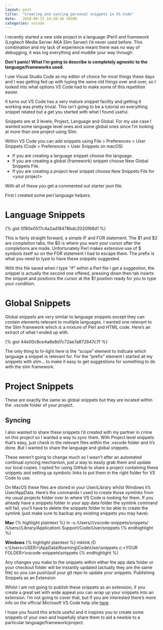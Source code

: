 ```yaml
---
layout: post
title:  "Creating and syncing personal snippets in VS Code"
date:   2020-09-15 14:28:36 +0100
categories: vscode
---
```


I recently started a new side project in a language (Perl) and framework (Logitech Media Server AKA Slim Server) I’d never used before. This combination and my lack of experience meant there was no way of debugging, it was log everything and muddle your way through.

**Don’t panic! What I’m going to describe is completely agnostic to the language/frameworks used.**

I use Visual Studio Code as my editor of choice for most things these days and I was getting fed up with typing the same old things over and over, so I looked into what options VS Code had to make some of this repetition easier.

It turns out VS Code has a very mature snippet facility and getting it working was pretty trivial. This isn’t going to be a tutorial on everything snippet related but a get you started with what I found useful.

Snippets are at 3 levels; Project, Language and Global. For my use case I wanted some language level ones and some global ones since I’m looking at more than one project using Slim. 

Within VS Code you can add snippets using File > Preferences > User Snippets (Code > Preferences > User Snippets on macOS) 
- If you are creating a language snippet choose the language.  
- If you are creating a global (framework) snippet choose New Global Snippets File.  
- If you are creating a project level snippet choose New Snippets File for &lt;your project&gt;

With all of these you get a commented out starter json file.  

First I created some perl language helpers. 

# Language Snippets
{% gist 0f80e0517c4a2ad18478bdc2020f66d1 %}

This is fairly straight forward, a simple IF and FOR statement.
The $1 and $2 are completion tabs, the $0 is where you want your cursor after the completions are made. Unfortunately Perl makes extensive use of $ symbols itself so on the FOR statement I had to escape them.
The prefix is what you need to type to have these snippets suggested.

With this file saved when I type “if” within a Perl file I get a suggestion, the snippet is actually the second one offered, pressing down then tab inserts the snippet and positions the cursor at the $1 position ready for you to type your condition.

# Global Snippets
Global snippets are very similar to language snippets except they can contain elements relevant to multiple languages. I wanted one relevant to the Slim framework which is a mixture of Perl and HTML code. Here’s an extract of what I ended up with.

{% gist 44e00c8ce4a6e8d7c72ae7a872847c7f %}

The only thing to hi-light here is the “scope” element to indicate which language a snippet is relevant for.
For the “prefix” element I started all my snippets with slim… to make it easy to get suggestions for something to do with the slim framework.

# Project Snippets
These are exactly the same as global snippets but they are located within the .vscode folder of your project.

## Syncing
I also wanted to share these snippets I’d created with my partner in crime on this project so I wanted a way to sync them. With Project level snippets that’s easy, just check in the relevant files within the .vscode folder and it’s done. But I wanted to share the language and global snippets.

These weren’t going to change much so I wasn’t after an automated continual syncing mechanism, just a way to easily grab them and update our local copies. I opted for using GitHub to share a project containing these snippets and setting up symbolic links to put them in the right folder for VS Code to use.

On MacOS these files are stored in your User/Library whilst Windows it’s User/AppData. Here’s the commands I used to create those symlinks from my usual projects folder over to where VS Code is looking for them. If you already have a snippets folder in your app data folder the symlink command will fail, you’ll have to delete the snippets folder to be able to create the symlink (just make sure to backup any existing snippets you may have).

**Mac**
{% highlight plaintext %}
ln -s /Users/<USER>/<YOUR FOLDER>/vscode-snippets/snippets/ /Users/<USER>/Library/Application\ Support/Code/User/snippets
{% endhighlight %}

**Windows**
{% highlight plaintext %}
mklink /D c:\Users\<USER>\AppData\Roaming\Code\User\snippets c:\<YOUR FOLDER>\vscode-snippets\snippets
{% endhighlight %}

Any changes you make to the snippets within either the app data folder or your checkout folder will be instantly updated (actually they are the same file) so you can push/pull your git repo to update your snippets.
Publishing Snippets as an Extension

Whilst I am not going to publish these snippets as an extension, if you create a great set with wide appeal you can wrap up your snippets into an extension. I’m not going to cover that, but if you are interested there’s more info on the official Microsoft VS Code help site [here](https://code.visualstudio.com/api/working-with-extensions/publishing-extension)

I hope you found this article useful and it inspires you to create some snippets of your own and hopefully share them to aid a newbie to a particular language/framework/project.